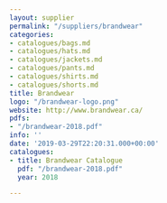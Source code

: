 ```yaml
---
layout: supplier
permalink: "/suppliers/brandwear"
categories:
- catalogues/bags.md
- catalogues/hats.md
- catalogues/jackets.md
- catalogues/pants.md
- catalogues/shirts.md
- catalogues/shorts.md
title: Brandwear
logo: "/brandwear-logo.png"
website: http://www.brandwear.ca/
pdfs:
- "/brandwear-2018.pdf"
info: ''
date: '2019-03-29T22:20:31.000+00:00'
catalogues:
- title: Brandwear Catalogue
  pdf: "/brandwear-2018.pdf"
  year: 2018

---
```

